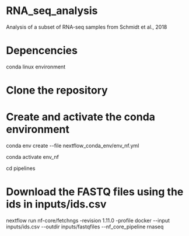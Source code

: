 # RNA_seq_analysis
Analysis of a subset of RNA-seq samples from Schmidt et al., 2018


# Depencencies
conda
linux environment 


# Clone the repository

# Create and activate the conda environment 
conda env create --file nextflow_conda_env/env_nf.yml

conda activate env_nf


cd pipelines 

# Download the FASTQ files using the ids in inputs/ids.csv
nextflow run nf-core/fetchngs -revision 1.11.0 -profile docker --input inputs/ids.csv --outdir inputs/fastqfiles --nf_core_pipeline rnaseq


